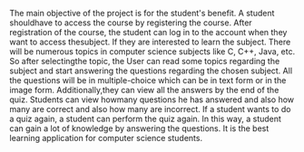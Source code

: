 The main objective of the project is for the student's benefit. A student shouldhave to access the course by registering the course. After registration of the course, the student can log in to the account when they want to access thesubject. If they are interested to learn the subject. There will be numerous topics in computer science subjects like C, C++, Java, etc. So after selectingthe topic, the User can read some topics regarding the subject and start answering the questions regarding the chosen subject. All the questions will be in multiple-choice which can be in text form or in the image form. Additionally,they can view all the answers by the end of the quiz. Students can view howmany questions he has answered and also how many are correct and also how many are incorrect. If a student wants to do a quiz again, a student can perform the quiz again. In this way, a student can gain a lot of knowledge by answering the questions. It is the best learning application for computer science students.
